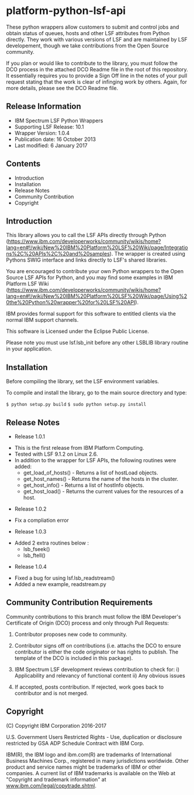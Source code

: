 # platform-python-lsf-api

These python wrappers allow customers to submit and control jobs and obtain status of queues, hosts and other LSF attributes from Python directly.  They work with various versions of LSF and are maintained by LSF developement, though we take contributions from the Open Source community.

If you plan or would like to contribute to the library, you must follow the DCO process in the attached DCO Readme file in the root of this repository.  It essentially requires you to provide a Sign Off line in the notes of your pull request stating that the work is clear of infinging work by others.  Again, for more details, please see the DCO Readme file.

## Release Information

* IBM Spectrum LSF Python Wrappers
* Supporting LSF Release: 10.1
* Wrapper Version: 1.0.4
* Publication date: 16 October 2013
* Last modified: 6 January 2017

## Contents

* Introduction
* Installation
* Release Notes
* Community Contribution
* Copyright
 
## Introduction

This library allows you to call the LSF APIs directly through Python (https://www.ibm.com/developerworks/community/wikis/home?lang=en#!/wiki/New%20IBM%20Platform%20LSF%20Wiki/page/Integrations%2C%20APIs%2C%20and%20samples). The wrapper is created using Pythons SWIG interface and links directly to LSF's shared libraries. 

You are encouraged to contribute your own Python wrappers to the Open Source LSF APIs for Python, and you may find some examples in  IBM Platform LSF Wiki (https://www.ibm.com/developerworks/community/wikis/home?lang=en#!/wiki/New%20IBM%20Platform%20LSF%20Wiki/page/Using%20the%20Python%20wrapper%20for%20LSF%20API).

IBM provides formal support for this software to entitled clients via the normal IBM support channels.

This software is Licensed under the Eclipse Public License.

Please note you must use lsf.lsb_init before any other LSBLIB library routine in your application.

## Installation

Before compiling the library, set the LSF environment variables.

To compile and install the library, go to the main source directory
and type:

`$ python setup.py build`
`$ sudo python setup.py install`

## Release Notes

* Release 1.0.1

- This is the first release from IBM Platform Computing.
- Tested with LSF 9.1.2 on Linux 2.6.
- In addition to the wrapper for LSF APIs, the following routines were added:
  * get_load_of_hosts() - Returns a list of hostLoad objects.
  * get_host_names()    - Returns the name of the hosts in the cluster.
  * get_host_info()     - Returns a list of hostInfo objects.
  * get_host_load()     - Returns the current values for the resources of a host.

* Release 1.0.2

-  Fix a compliation error

* Release 1.0.3

-  Added 2 extra routines below :
    * lsb_fseek()
    * lsb_ftell()

* Release 1.0.4

- Fixed a bug for using lsf.lsb_readstream()
- Added a new example, readstream.py
    
## Community Contribution Requirements

Community contributions to this branch must follow the IBM Developer's Certificate of Origin (DCO) process and only through Pull Requests:

 1. Contributor proposes new code to community.

 2. Contributor signs off on contributions 
    (i.e. attachs the DCO to ensure contributor is either the code 
    originator or has rights to publish. The template of the DCO is included in
    this package).
 
 3. IBM Spectrum LSF development reviews contribution to check for:
    i)  Applicability and relevancy of functional content 
    ii) Any obvious issues

 4. If accepted, posts contribution. If rejected, work goes back to contributor and is not merged.

## Copyright

(C) Copyright IBM Corporation 2016-2017

U.S. Government Users Restricted Rights - Use, duplication or disclosure 
restricted by GSA ADP Schedule Contract with IBM Corp.

IBM(R), the IBM logo and ibm.com(R) are trademarks of International Business Machines Corp., 
registered in many jurisdictions worldwide. Other product and service names might be trademarks 
of IBM or other companies. A current list of IBM trademarks is available on the Web at 
"Copyright and trademark information" at www.ibm.com/legal/copytrade.shtml.
